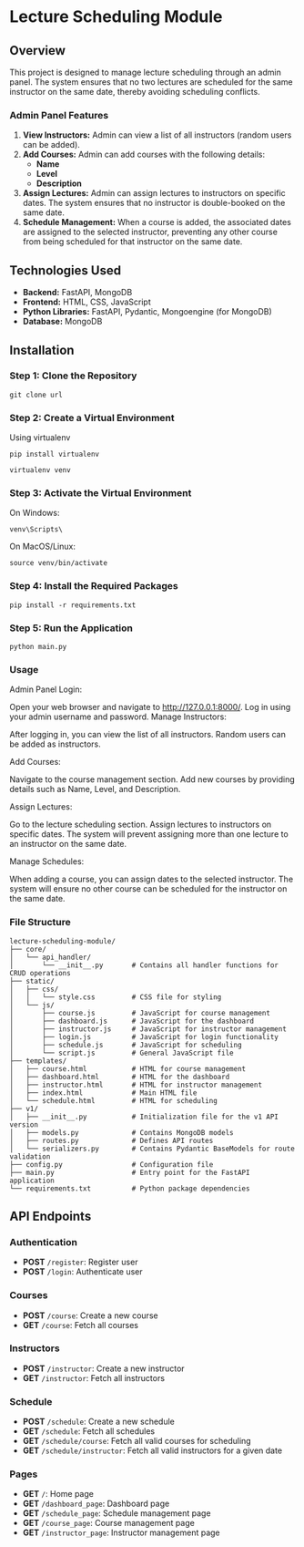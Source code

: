 # Lecture Scheduling Module

## Overview

This project is designed to manage lecture scheduling through an admin panel. The system ensures that no two lectures are scheduled for the same instructor on the same date, thereby avoiding scheduling conflicts. 

### Admin Panel Features

1. **View Instructors:** Admin can view a list of all instructors (random users can be added).
2. **Add Courses:** Admin can add courses with the following details:
   - **Name**
   - **Level**
   - **Description**
3. **Assign Lectures:** Admin can assign lectures to instructors on specific dates. The system ensures that no instructor is double-booked on the same date.
4. **Schedule Management:** When a course is added, the associated dates are assigned to the selected instructor, preventing any other course from being scheduled for that instructor on the same date.

## Technologies Used

- **Backend:** FastAPI, MongoDB
- **Frontend:** HTML, CSS, JavaScript
- **Python Libraries:** FastAPI, Pydantic, Mongoengine (for MongoDB)
- **Database:** MongoDB

## Installation

### Step 1: Clone the Repository

```plaintext 
git clone url
```

### Step 2: Create a Virtual Environment
Using virtualenv


```plaintext 
pip install virtualenv
```


```plaintext 
virtualenv venv
```

### Step 3: Activate the Virtual Environment
On Windows:


```plaintext 
venv\Scripts\
```


On MacOS/Linux:


```plaintext
source venv/bin/activate
```

### Step 4: Install the Required Packages
```plaintext 
pip install -r requirements.txt
```
### Step 5: Run the Application
```
python main.py
```
### Usage
Admin Panel
Login:

Open your web browser and navigate to http://127.0.0.1:8000/.
Log in using your admin username and password.
Manage Instructors:

After logging in, you can view the list of all instructors.
Random users can be added as instructors.

Add Courses:

Navigate to the course management section.
Add new courses by providing details such as Name, Level, and Description.

Assign Lectures:

Go to the lecture scheduling section.
Assign lectures to instructors on specific dates. The system will prevent assigning more than one lecture to an instructor on the same date.

Manage Schedules:

When adding a course, you can assign dates to the selected instructor. The system will ensure no other course can be scheduled for the instructor on the same date.

### File Structure
```plaintext
lecture-scheduling-module/
├── core/
│   └── api_handler/
│       └── __init__.py       # Contains all handler functions for CRUD operations
├── static/
│   ├── css/
│   │   └── style.css         # CSS file for styling
│   └── js/
│       ├── course.js         # JavaScript for course management
│       ├── dashboard.js      # JavaScript for the dashboard
│       ├── instructor.js     # JavaScript for instructor management
│       ├── login.js          # JavaScript for login functionality
│       ├── schedule.js       # JavaScript for scheduling
│       └── script.js         # General JavaScript file
├── templates/
│   ├── course.html           # HTML for course management
│   ├── dashboard.html        # HTML for the dashboard
│   ├── instructor.html       # HTML for instructor management
│   ├── index.html            # Main HTML file
│   └── schedule.html         # HTML for scheduling
├── v1/
│   ├── __init__.py           # Initialization file for the v1 API version
│   ├── models.py             # Contains MongoDB models
│   ├── routes.py             # Defines API routes
│   └── serializers.py        # Contains Pydantic BaseModels for route validation
├── config.py                 # Configuration file
├── main.py                   # Entry point for the FastAPI application
└── requirements.txt          # Python package dependencies
```
## API Endpoints

### Authentication
- **POST** `/register`: Register user
- **POST** `/login`: Authenticate user

### Courses
- **POST** `/course`: Create a new course
- **GET** `/course`: Fetch all courses

### Instructors
- **POST** `/instructor`: Create a new instructor
- **GET** `/instructor`: Fetch all instructors

### Schedule
- **POST** `/schedule`: Create a new schedule
- **GET** `/schedule`: Fetch all schedules
- **GET** `/schedule/course`: Fetch all valid courses for scheduling
- **GET** `/schedule/instructor`: Fetch all valid instructors for a given date

### Pages
- **GET** `/`: Home page
- **GET** `/dashboard_page`: Dashboard page
- **GET** `/schedule_page`: Schedule management page
- **GET** `/course_page`: Course management page
- **GET** `/instructor_page`: Instructor management page
